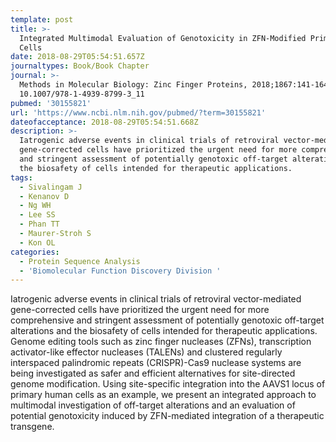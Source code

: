 ```yaml
---
template: post
title: >-
  Integrated Multimodal Evaluation of Genotoxicity in ZFN-Modified Primary Human
  Cells
date: 2018-08-29T05:54:51.657Z
journaltypes: Book/Book Chapter
journal: >-
  Methods in Molecular Biology: Zinc Finger Proteins, 2018;1867:141-164. doi:
  10.1007/978-1-4939-8799-3_11
pubmed: '30155821'
url: 'https://www.ncbi.nlm.nih.gov/pubmed/?term=30155821'
dateofacceptance: 2018-08-29T05:54:51.668Z
description: >-
  Iatrogenic adverse events in clinical trials of retroviral vector-mediated
  gene-corrected cells have prioritized the urgent need for more comprehensive
  and stringent assessment of potentially genotoxic off-target alterations and
  the biosafety of cells intended for therapeutic applications. 
tags:
  - Sivalingam J
  - Kenanov D
  - Ng WH
  - Lee SS
  - Phan TT
  - Maurer-Stroh S
  - Kon OL
categories:
  - Protein Sequence Analysis
  - 'Biomolecular Function Discovery Division '
---
```

<!--StartFragment-->

Iatrogenic adverse events in clinical trials of retroviral vector-mediated gene-corrected cells have prioritized the urgent need for more comprehensive and stringent assessment of potentially genotoxic off-target alterations and the biosafety of cells intended for therapeutic applications. Genome editing tools such as zinc finger nucleases (ZFNs), transcription activator-like effector nucleases (TALENs) and clustered regularly interspaced palindromic repeats (CRISPR)-Cas9 nuclease systems are being investigated as safer and efficient alternatives for site-directed genome modification. Using site-specific integration into the AAVS1 locus of primary human cells as an example, we present an integrated approach to multimodal investigation of off-target alterations and an evaluation of potential genotoxicity induced by ZFN-mediated integration of a therapeutic transgene.

<!--EndFragment-->
